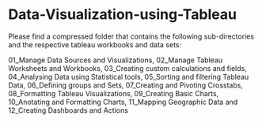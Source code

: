 # Data-Visualization-using-Tableau

Please find a compressed folder that contains the following sub-directories and the respective tableau workbooks and data sets:

01_Manage Data Sources and Visualizations,
02_Manage Tableau Worksheets and Workbooks,
03_Creating custom calculations and fields,
04_Analysing Data using Statistical tools,
05_Sorting and filtering Tableau Data,
06_Defining groups and Sets,
07_Creating and Pivoting Crosstabs,
08_Formatting Tableau Visualizations,
09_Creating Basic Charts,
10_Anotating and Formatting Charts,
11_Mapping Geographic Data and
12_Creating Dashboards and Actions
